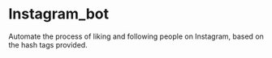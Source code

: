 # Instagram_bot

Automate the process of liking and following people on Instagram, based on the hash tags provided.
